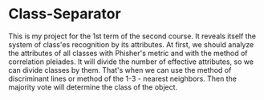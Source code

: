 # Class-Separator
This is my project for the 1st term of the second course. It reveals itself the system of class'es recognition by its attributes.
At first, we should analyze the attributes of all classes with Phisher's metric and with the method of correlation pleiades. It will divide the number of effective attributes, so we can divide classes by them. That's when we can use the method of discriminant lines or method of the 1-3 - nearest neighbors. Then the majority vote will determine the class of the object.
